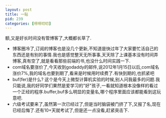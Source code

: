 ```yaml
---
layout: post
title: 一贴
pid: 239
categories: [唠唠叨叨]
---
```

额,又是好长时间没有管博客了,大概都长草了.

* 博客圈冷了,订阅的博客也是没几个更新,不知道是快过年了大家要忙活自己的东西还是有别的事情.我也是感觉整天无所事事,天天除了上课基本没有时间弄博客,真有空了,就是看看那些前端的书,也没什么时间实践一下.
* com域名要涨价了,今天收到godaddy的邮件,说2012年1月15日以后,com域名涨价7%,我的域名也要到期了,看来是时候用时续费了.有快到期的,也抓紧吧
* buf(fer)是什么? 这个是今天上微型计算机实验的时候,别人问我最多的问题.我只能说,我的好同学们果然是爱学习的"好"孩子,一看就知道根本没像样的看过一个正经的程序.buffer,buf多么明显的变量名,哪个程序里面应该都能看到这玩意吧.
* 六级考试要来了,虽然第一次已经过了,但是当时脑袋被门挤了下,又报了名,现在已经后悔了.还有10+天就考试了,但是还一点没看,赶紧突击下.
